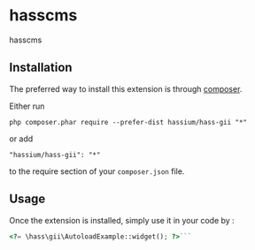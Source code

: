 hasscms
=======
hasscms

Installation
------------

The preferred way to install this extension is through [composer](http://getcomposer.org/download/).

Either run

```
php composer.phar require --prefer-dist hassium/hass-gii "*"
```

or add

```
"hassium/hass-gii": "*"
```

to the require section of your `composer.json` file.


Usage
-----

Once the extension is installed, simply use it in your code by  :

```php
<?= \hass\gii\AutoloadExample::widget(); ?>```
